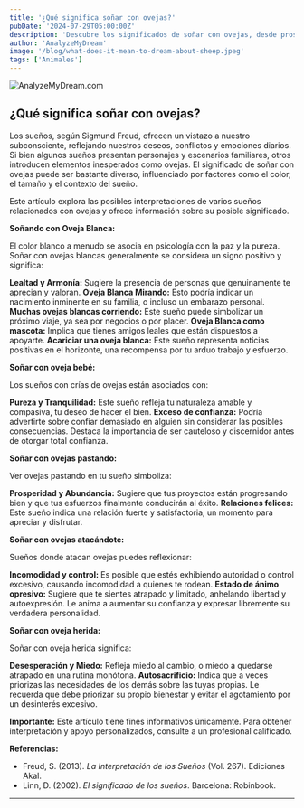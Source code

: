 ```yaml
---
title: '¿Qué significa soñar con ovejas?'
pubDate: '2024-07-29T05:00:00Z'
description: 'Descubre los significados de soñar con ovejas, desde prosperidad y seguridad hasta traición y miedo.'
author: 'AnalyzeMyDream'
image: '/blog/what-does-it-mean-to-dream-about-sheep.jpeg'
tags: ['Animales']
---
```


![AnalyzeMyDream.com](/blog/what-does-it-mean-to-dream-about-sheep.jpeg)

## ¿Qué significa soñar con ovejas?

Los sueños, según Sigmund Freud, ofrecen un vistazo a nuestro subconsciente, reflejando nuestros deseos, conflictos y emociones diarios. Si bien algunos sueños presentan personajes y escenarios familiares, otros introducen elementos inesperados como ovejas. El significado de soñar con ovejas puede ser bastante diverso, influenciado por factores como el color, el tamaño y el contexto del sueño.

Este artículo explora las posibles interpretaciones de varios sueños relacionados con ovejas y ofrece información sobre su posible significado.

**Soñando con Oveja Blanca:**

El color blanco a menudo se asocia en psicología con la paz y la pureza. Soñar con ovejas blancas generalmente se considera un signo positivo y significa:

**Lealtad y Armonía:** Sugiere la presencia de personas que genuinamente te aprecian y valoran.
**Oveja Blanca Mirando:** Esto podría indicar un nacimiento inminente en su familia, o incluso un embarazo personal. 
**Muchas ovejas blancas corriendo:** Este sueño puede simbolizar un próximo viaje, ya sea por negocios o por placer. 
**Oveja Blanca como mascota:** Implica que tienes amigos leales que están dispuestos a apoyarte.
**Acariciar una oveja blanca:** Este sueño representa noticias positivas en el horizonte, una recompensa por tu arduo trabajo y esfuerzo.

**Soñar con oveja bebé:**

Los sueños con crías de ovejas están asociados con:

**Pureza y Tranquilidad:** Este sueño refleja tu naturaleza amable y compasiva, tu deseo de hacer el bien.
**Exceso de confianza:** Podría advertirte sobre confiar demasiado en alguien sin considerar las posibles consecuencias. Destaca la importancia de ser cauteloso y discernidor antes de otorgar total confianza.

**Soñar con ovejas pastando:**

Ver ovejas pastando en tu sueño simboliza:

**Prosperidad y Abundancia:** Sugiere que tus proyectos están progresando bien y que tus esfuerzos finalmente conducirán al éxito.
**Relaciones felices:** Este sueño indica una relación fuerte y satisfactoria, un momento para apreciar y disfrutar.

**Soñar con ovejas atacándote:**

Sueños donde atacan ovejas puedes reflexionar:

**Incomodidad y control:** Es posible que estés exhibiendo autoridad o control excesivo, causando incomodidad a quienes te rodean.
**Estado de ánimo opresivo:** Sugiere que te sientes atrapado y limitado, anhelando libertad y autoexpresión. Le anima a aumentar su confianza y expresar libremente su verdadera personalidad.

**Soñar con oveja herida:**

Soñar con oveja herida significa:

**Desesperación y Miedo:** Refleja miedo al cambio, o miedo a quedarse atrapado en una rutina monótona.
**Autosacrificio:** Indica que a veces priorizas las necesidades de los demás sobre las tuyas propias. Le recuerda que debe priorizar su propio bienestar y evitar el agotamiento por un desinterés excesivo.

**Importante:** Este artículo tiene fines informativos únicamente. Para obtener interpretación y apoyo personalizados, consulte a un profesional calificado.

**Referencias:**

* Freud, S. (2013). *La Interpretación de los Sueños* (Vol. 267). Ediciones Akal. 
* Linn, D. (2002). *El significado de los sueños*. Barcelona: Robinbook.

---